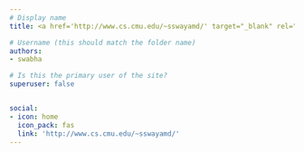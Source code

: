 ```yaml
---
# Display name
title: <a href='http://www.cs.cmu.edu/~sswayamd/' target="_blank" rel="noopener noreferrer">Swabha Swayamdipta</a>

# Username (this should match the folder name)
authors:
- swabha

# Is this the primary user of the site?
superuser: false


social:
- icon: home
  icon_pack: fas
  link: 'http://www.cs.cmu.edu/~sswayamd/'
---
```

